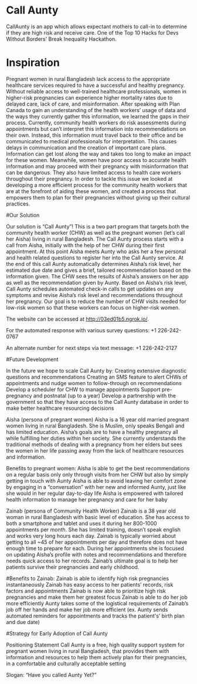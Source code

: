 # Call Aunty

CallAunty is an app which allows expectant mothers to call-in to determine if they are high risk and receive care. 
One of the Top 10 Hacks for Devs Without Borders' Break Inequality Hackathon.

# Inspiration 

Pregnant women in rural Bangladesh lack access to the appropriate healthcare services required to have a successful and healthy pregnancy. Without reliable access to well-trained healthcare professionals, women in higher-risk pregnancies can experience higher mortality rates due to delayed care, lack of care, and misinformation. After speaking with Plan Canada to gain an understanding of the health workers’ usage of data and the ways they currently gather this information, we learned the gaps in their process. Currently, community health workers do risk assessments during appointments but can’t interpret this information into recommendations on their own. Instead, this information must travel back to their office and be communicated to medical professionals for interpretation. This causes delays in communication and the creation of important care plans. Information can get lost along the way and takes too long to make an impact for these women. Meanwhile, women have poor access to accurate health information and may proceed with their pregnancy with misinformation that can be dangerous. They also have limited access to health care workers throughout their pregnancy. In order to tackle this issue we looked at developing a more efficient process for the community health workers that are at the forefront of aiding these women, and created a process that empowers them to plan for their pregnancies without giving up their cultural practices.

#Our Solution 

Our solution is “Call Aunty”! This is a two part program that targets both the community health worker (CHW) as well as the pregnant women (let’s call her Aisha) living in rural Bangladesh. The Call Aunty process starts with a call from Aisha, initially with the help of her CHW during their first appointment. At this point Aisha meets Aunty who asks her a few personal and health related questions to register her into the Call Aunty service. At the end of this call Aunty automatically determines Aisha’s risk level, her estimated due date and gives a brief, tailored recommendation based on the information given. The CHW sees the results of Aisha’s answers on her app as well as the recommendation given by Aunty. Based on Aisha’s risk level, Call Aunty schedules automated check-in calls to get updates on any symptoms and revise Aisha’s risk level and recommendations throughout her pregnancy. Our goal is to reduce the number of CHW visits needed for low-risk women so that these workers can focus on higher-risk women.

The website can be accessed at http://03ed01b5.ngrok.io/.

For the automated response with various survey questions: +1 226-242-0767

An alternate number for next steps via text message: +1 226-242-2127

#Future Development 

In the future we hope to scale Call Aunty by: Creating extensive diagnostic questions and recommendations Creating an SMS feature to alert CHWs of appointments and nudge women to follow-through on recommendations Develop a scheduler for CHW to manage appointments Support pre-pregnancy and postnatal (up to a year) Develop a partnership with the government so that they have access to the Call Aunty database in order to make better healthcare resourcing decisions

Aisha (persona of pregnant women) Aisha is a 16 year old married pregnant women living in rural Bangladesh. She is Muslim, only speaks Bengali and has limited education. Aisha’s goals are to have a healthy pregnancy all while fulfilling her duties within her society. She currently understands the traditional methods of dealing with a pregnancy from her elders but sees the women in her life passing away from the lack of healthcare resources and information.

Benefits to pregnant women: Aisha is able to get the best recommendations on a regular basis only only through visits from her CHW but also by simply getting in touch with Aunty Aisha is able to avoid leaving her comfort zone by engaging in a “conversation” with her new and informed Aunty, just like she would in her regular day-to-day life Aisha is empowered with tailored health information to manage her pregnancy and care for her baby

Zainab (persona of Community Health Worker) Zainab is a 38 year old woman in rural Bangladesh with basic level of education. She has access to both a smartphone and tablet and uses it during her 800-1000 appointments per month. She has limited training, doesn’t speak english and works very long hours each day. Zainab is typically worried about getting to all ~45 of her appointments per day and therefore does not have enough time to prepare for each. During her appointments she is focused on updating Aisha’s profile with notes and recommendations and therefore needs quick access to her records. Zainab’s ultimate goal is to help her patients survive their pregnancies and early childhood.

#Benefits to Zainab: 
Zainab is able to identify high risk pregnancies instantaneously Zainab has easy access to her patients’ records, risk factors and appointments Zainab is now able to prioritize high risk pregnancies and make them her greatest focus Zainab is able to do her job more efficiently Aunty takes some of the logistical requirements of Zainab’s job off her hands and make her job more efficient (ex. Aunty sends automated reminders for appointments and tracks the patient's’ birth plan and due date)

#Strategy for Early Adoption of Call Aunty

Positioning Statement Call Aunty is a free, high quality support system for pregnant women living in rural Bangladesh, that provides them with information and resources to help them actively plan for their pregnancies, in a comfortable and culturally acceptable setting

Slogan: “Have you called Aunty Yet?”



